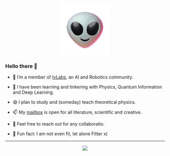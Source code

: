 <p align="center">
<img src="https://github.com/GlazeDonuts/GlazeDonuts/blob/master/resources/alien.gif"/>
</p>

### Hello there 🐣

- 🔭 I’m a member of [IvLabs](https://www.ivlabs.in/), an AI and Robotics community.

- 🌱 I have been learning and tinkering with Physics, Quantum Information and Deep Learning.
<!-- - 👯 I'd be glad to collaborate over Quantum Machine Learning, Deep Learning or Physics research and projects. -->
- 😄 I plan to study and (someday) teach theoretical physics.
<!-- - 💬 Send me emails,  if you want to talk about literature, physics or anything. -->
- 📫 My [mailbox](mailto:kurshed.p.fitter@gmail.com) is open for all literature, scientific and creative.
<!-- - 🤔 I find myself pondering over human thought processes, a bit too much. -->
- 🤗 Feel free to reach out for any collaboratio.

- 👀 Fun fact: I am not even fit, let alone Fitter x)

---
<p align="center">
<img src="https://github-readme-stats.vercel.app/api?username=GlazeDonuts&show_icons=true&theme=algolia&count_private=True&title_color=89cff0"/>
</p>
